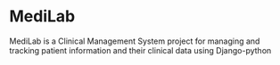 # MediLab
MediLab is a Clinical Management System project for managing and tracking patient information and their clinical data using Django-python
